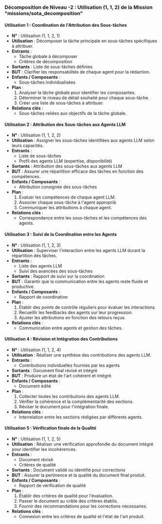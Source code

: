 ### Décomposition de Niveau -2 : Utilisation (1, 1, 2) de la Mission "missions/sota_decomposition"

#### Utilisation 1 : Coordination de l'Attribution des Sous-tâches
- **N°** : Utilisation (1, 1, 2, 1)
- **Utilisation** : Décomposer la tâche principale en sous-tâches spécifiques à attribuer.
- **Entrants** :
  - Tâche globale à décomposer
  - Critères de décomposition
- **Sortants** : Liste de sous-tâches définies
- **BUT** : Clarifier les responsabilités de chaque agent pour la rédaction.
- **Enfants / Composants** : 
  - Sous-tâches individualisées
- **Plan** :
  1. Analyser la tâche globale pour identifier les composantes.
  2. Déterminer le niveau de détail souhaité pour chaque sous-tâche.
  3. Créer une liste de sous-tâches à attribuer.
- **Relations clés** :
  - Sous-tâches reliées aux objectifs de la tâche globale.

#### Utilisation 2 : Attribution des Sous-tâches aux Agents LLM
- **N°** : Utilisation (1, 1, 2, 2)
- **Utilisation** : Assigner les sous-tâches identifiées aux agents LLM selon leurs capacités.
- **Entrants** :
  - Liste de sous-tâches
  - Profil des agents LLM (expertise, disponibilité)
- **Sortants** : Attribution des sous-tâches aux agents LLM
- **BUT** : Assurer une répartition efficace des tâches en fonction des compétences.
- **Enfants / Composants** : 
  - Attribution consignée des sous-tâches
- **Plan** :
  1. Évaluer les compétences de chaque agent LLM.
  2. Associer chaque sous-tâche à l'agent approprié.
  3. Communiquer les attributions à chaque agent.
- **Relations clés** :
  - Correspondance entre les sous-tâches et les compétences des agents.

#### Utilisation 3 : Suivi de la Coordination entre les Agents
- **N°** : Utilisation (1, 1, 2, 3)
- **Utilisation** : Superviser l'interaction entre les agents LLM durant la répartition des tâches.
- **Entrants** :
  - Liste des agents LLM
  - Suivi des avancées des sous-tâches
- **Sortants** : Rapport de suivi sur la coordination
- **BUT** : Garantir que la communication entre les agents reste fluide et productive.
- **Enfants / Composants** : 
  - Rapport de coordination
- **Plan** :
  1. Établir des points de contrôle réguliers pour évaluer les interactions.
  2. Recueillir les feedbacks des agents sur leur progression.
  3. Ajuster les attributions en fonction des retours reçus.
- **Relations clés** :
  - Communication entre agents et gestion des tâches.

#### Utilisation 4 : Révision et Intégration des Contributions
- **N°** : Utilisation (1, 1, 2, 4)
- **Utilisation** : Réaliser une synthèse des contributions des agents LLM.
- **Entrants** :
  - Contributions individuelles fournies par les agents
- **Sortants** : Document final révisé et intégré
- **BUT** : Produire un état de l'art cohérent et intégré.
- **Enfants / Composants** : 
  - Document édité
- **Plan** :
  1. Collecter toutes les contributions des agents LLM.
  2. Vérifier la cohérence et la complémentarité des sections.
  3. Réviser le document pour l'intégration finale.
- **Relations clés** :
  - Interrelation entre les sections rédigées par différents agents.

#### Utilisation 5 : Vérification finale de la Qualité
- **N°** : Utilisation (1, 1, 2, 5)
- **Utilisation** : Réaliser une vérification approfondie du document intégré pour identifier les incohérences.
- **Entrants** :
  - Document révisé
  - Critères de qualité
- **Sortants** : Document validé ou identifié pour corrections
- **BUT** : Assurer la pertinence et la qualité du document final produit.
- **Enfants / Composants** : 
  - Rapport de vérification de qualité
- **Plan** :
  1. Établir des critères de qualité pour l'évaluation.
  2. Passer le document au crible des critères établis.
  3. Fournir des recommandations pour les corrections nécessaires.
- **Relations clés** :
  - Connexion entre les critères de qualité et l'état de l'art produit.